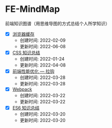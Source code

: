 # FE-MindMap

前端知识图谱（用思维导图的方式总结个人所学知识）

- [x] [浏览器缓存](/浏览器缓存.xmind)
  - 创建时间: 2022-02-09
  - 更新时间: 2022-06-08
- [x] [CSS 知识总结](/CSS知识总结.xmind)
  - 创建时间: 2022-01-24
  - 更新时间: 2022-04-08
- [x] [前端性能优化 — 拉钩](/前端性能优化—拉钩.xmind)
  - 创建时间: 2022-03-28
  - 更新时间: 2022-03-28
- [x] [Webpack](/Webpack.xmind)
  - 创建时间: 2022-03-22
  - 更新时间: 2022-03-22
- [x] [ES6 知识总结](/ES6知识总结.xmind)
  - 创建时间: 2022-03-20
  - 更新时间: 2022-03-20

